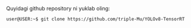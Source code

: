 Quyidagi github repository ni yuklab oling:
```bash
user@USER:~$ git clone https://github.com/triple-Mu/YOLOv8-TensorRT
```
